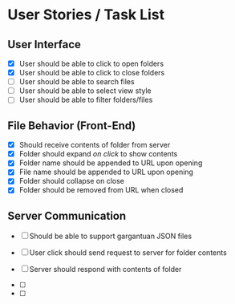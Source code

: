# User Stories / Task List

## User Interface 

- [x] User should be able to click to open folders 
- [x] User should be able to click to close folders
- [ ] User should be able to search files
- [ ] User should be able to select view style
- [ ] User should be able to filter folders/files

## File Behavior (Front-End)
- [x] Should receive contents of folder from server
- [x] Folder should expand *on click* to show contents 
- [x] Folder name should be appended to URL upon opening
- [x] File name should be appended to URL upon opening
- [x] Folder should collapse on close 
- [x] Folder should be removed from URL when closed

## Server Communication
- [ ] Should be able to support gargantuan JSON files
- [ ] User click should send request to server for folder contents
- [ ] Server should respond with contents of folder 


- [ ] 
- [ ] 

